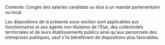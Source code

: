 Contexte: Congés des salariés candidats ou élus à un mandat parlementaire ou local.

Les dispositions de la présente sous-section sont applicables aux fonctionnaires et aux agents non titulaires de l'Etat, des collectivités territoriales et de leurs établissements publics ainsi qu'aux personnels des entreprises publiques, sauf s'ils bénéficient de dispositions plus favorables.